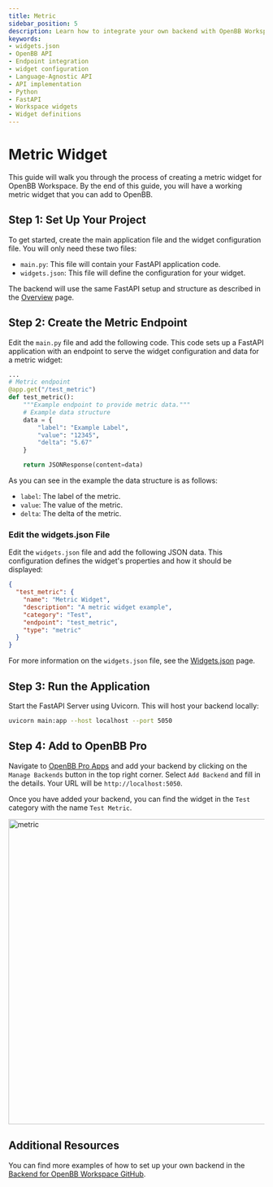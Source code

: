 ```yaml
---
title: Metric
sidebar_position: 5
description: Learn how to integrate your own backend with OpenBB Workspace using the cookie-cutter or language-agnostic API approaches, with illustrative guides and principles for handling widget.json files, APIs, interfaces, Python, FastAPI, and more.
keywords:
- widgets.json
- OpenBB API
- Endpoint integration
- widget configuration
- Language-Agnostic API
- API implementation
- Python
- FastAPI
- Workspace widgets
- Widget definitions
---
```


# Metric Widget

This guide will walk you through the process of creating a metric widget for OpenBB Workspace. By the end of this guide, you will have a working metric widget that you can add to OpenBB.

## Step 1: Set Up Your Project

To get started, create the main application file and the widget configuration file. You will only need these two files:

- `main.py`: This file will contain your FastAPI application code.
- `widgets.json`: This file will define the configuration for your widget.

The backend will use the same FastAPI setup and structure as described in the [Overview](/content/workspace/data-integration#1-create-the-api-server.md) page.

## Step 2: Create the Metric Endpoint

Edit the `main.py` file and add the following code. This code sets up a FastAPI application with an endpoint to serve the widget configuration and data for a metric widget:

```python
...
# Metric endpoint
@app.get("/test_metric")
def test_metric():
    """Example endpoint to provide metric data."""
    # Example data structure
    data = {
        "label": "Example Label",
        "value": "12345",
        "delta": "5.67"
    }

    return JSONResponse(content=data)
```

As you can see in the example the data structure is as follows:

- `label`: The label of the metric.
- `value`: The value of the metric.
- `delta`: The delta of the metric.

### Edit the widgets.json File

Edit the `widgets.json` file and add the following JSON data. This configuration defines the widget's properties and how it should be displayed:

```json
{
  "test_metric": {
    "name": "Metric Widget",
    "description": "A metric widget example",
    "category": "Test",
    "endpoint": "test_metric",
    "type": "metric"
  }
}
```

For more information on the `widgets.json` file, see the [Widgets.json](/workspace/custom-backend/widgets-json-reference) page.

## Step 3: Run the Application

Start the FastAPI Server using Uvicorn. This will host your backend locally:

```bash
uvicorn main:app --host localhost --port 5050
```

## Step 4: Add to OpenBB Pro

Navigate to [OpenBB Pro Apps](https://pro.openbb.co/app) and add your backend by clicking on the `Manage Backends` button in the top right corner. Select `Add Backend` and fill in the details. Your URL will be `http://localhost:5050`.

Once you have added your backend, you can find the widget in the `Test` category with the name `Test Metric`.

<img className="pro-border-gradient" width="600" alt="metric" src="https://openbb-assets.s3.us-east-1.amazonaws.com/docs/pro/metric-widget.png" />

## Additional Resources

You can find more examples of how to set up your own backend in the [Backend for OpenBB Workspace GitHub](https://github.com/OpenBB-finance/backend-examples-for-openbb-workspace).
